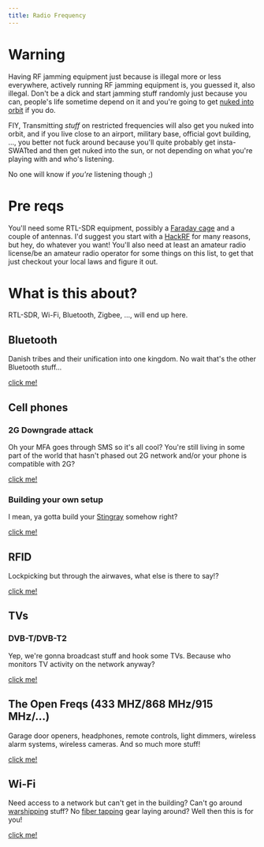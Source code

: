 ```yaml
---
title: Radio Frequency
---
```

# Warning
Having RF jamming equipment just because is illegal more or less everywhere, actively running RF jamming equipment is, you guessed it, also illegal. Don't be a dick and start jamming stuff randomly just because you can, people's life sometime depend on it and you're going to get [nuked into orbit](https://en.wikipedia.org/wiki/Radio_jamming#Legal_instruments) if you do.

FIY, Transmitting *stuff* on restricted frequencies will also get you nuked into orbit, and if you live close to an airport, military base, official govt building, ..., you better not fuck around because you'll quite probably get insta-SWATted and then get nuked into the sun, or not depending on what you're playing with and who's listening.

No one will know if _you're_ listening though ;)

# Pre reqs
You'll need some RTL-SDR equipment, possibly a [Faraday cage](https://en.wikipedia.org/wiki/Faraday_cage) and a couple of antennas. I'd suggest you start with a [HackRF](https://greatscottgadgets.com/hackrf/one/) for many reasons, but hey, do whatever you want!
You'll also need at least an amateur radio license/be an amateur radio operator for some things on this list, to get that just checkout your local laws and figure it out.

# What is this about?
RTL-SDR, Wi-Fi, Bluetooth, Zigbee, ..., will end up here.

## Bluetooth
Danish tribes and their unification into one kingdom. No wait that's the other Bluetooth stuff...

[click me!](./Bluetooth/)


## Cell phones
### 2G Downgrade attack
Oh your MFA goes through SMS so it's all cool? You're still living in some part of the world that hasn't phased out 2G network and/or your phone is compatible with 2G?

[click me!](./2gda)

### Building your own setup
I mean, ya gotta build your [Stingray](https://en.wikipedia.org/wiki/Stingray_phone_tracker) somehow right?

[click me!](./byos)


## RFID
Lockpicking but through the airwaves, what else is there to say!?

[click me!](./RFID)


## TVs
### DVB-T/DVB-T2
Yep, we're gonna broadcast stuff and hook some TVs. Because who monitors TV activity on the network anyway?

[click me!](./dvbt)


## The Open Freqs (433 MHZ/868 MHz/915 MHz/...)
Garage door openers, headphones, remote controls, light dimmers, wireless alarm systems, wireless cameras. And so much more stuff!

[click me!](./Open-Freqs/)


## Wi-Fi 
Need access to a network but can't get in the building? Can't go around [warshipping](https://en.wikipedia.org/wiki/Warshipping) stuff? No [fiber tapping](https://en.wikipedia.org/wiki/Fiber_tapping) gear laying around? Well then this is for you!

[click me!](./Wi-Fi/)

